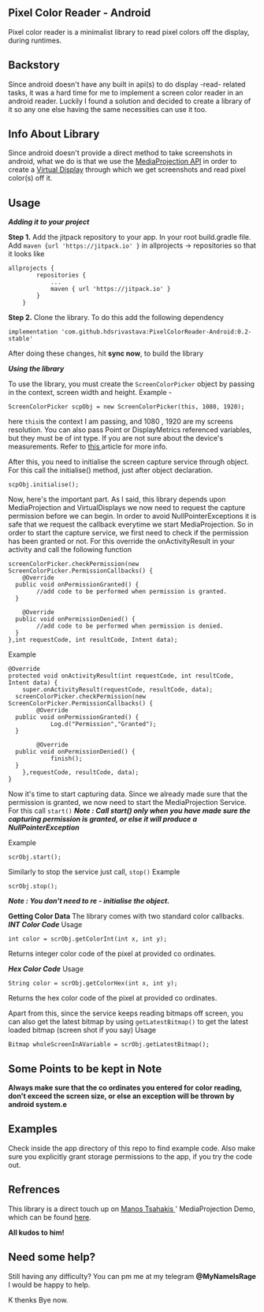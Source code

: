 ## Pixel Color Reader - Android
Pixel color reader is a minimalist library to read pixel colors off the display, during runtimes.


## Backstory
Since android doesn't have any built in api(s) to do display -read- related tasks, it was a hard time for me to implement a screen color reader in an android reader. Luckily I found a solution and decided to create a library of it so any one else having the same necessities can use it too.

## Info About Library
Since android doesn't provide a direct method to take screenshots in android, what we do is that we use the [MediaProjection API](https://developer.android.com/reference/android/media/projection/MediaProjection)  in order to create a [Virtual Display](https://developer.android.com/reference/android/hardware/display/VirtualDisplay) through which we get screenshots and read pixel color(s) off it.

## Usage
***Adding it to your project***

**Step 1.**
Add the jitpack repository to your app.
In your root build.gradle file. Add `maven {url 'https://jitpack.io' }` in allprojects -> repositories so that it looks like 

    allprojects {
    		repositories {
    			...
    			maven { url 'https://jitpack.io' }
    		}
    	}

**Step 2.**
Clone the library. To do this add the following dependency

    implementation 'com.github.hdsrivastava:PixelColorReader-Android:0.2-stable'

After doing these changes, hit **sync now**, to build the library

***Using the library***

To use the library, you must create the `ScreenColorPicker` object by passing in the context, screen width and height. Example - 

    ScreenColorPicker scpObj = new ScreenColorPicker(this, 1080, 1920);

here `this`is the context I am passing, and 1080 , 1920 are my screens resolution. You can also pass Point or DisplayMetrics referenced  variables, but they must be of int type. If you are not sure about the device's measurements. Refer to [this
](https://alvinalexander.com/android/how-to-determine-android-screen-size-dimensions-orientation) article for more info.

After this, you need to initialise the screen capture service through object. For this call the initialise() method, just after object declaration.

    scpObj.initialise();

Now, here's the important part. As I said, this library depends upon MediaProjection and VirtualDisplays we now need to request the capture permission before we can begin. In order to avoid NullPointerExceptions it is safe that we request the callback everytime we start MediaProjection. So in order to start the capture service, we first need to check if the permission has been granted or not.
For this override the onActivityResult in your activity and call the following function

    screenColorPicker.checkPermission(new ScreenColorPicker.PermissionCallbacks() {  
        @Override  
      public void onPermissionGranted() {  
            //add code to be performed when permission is granted.
      }  
      
        @Override  
      public void onPermissionDenied() {  
            //add code to be performed when permission is denied.
      }  
    },int requestCode, int resultCode, Intent data);

Example
  

    @Override  
    protected void onActivityResult(int requestCode, int resultCode, Intent data) {  
        super.onActivityResult(requestCode, resultCode, data);  
      screenColorPicker.checkPermission(new ScreenColorPicker.PermissionCallbacks() {  
            @Override  
      public void onPermissionGranted() {  
                Log.d("Permission","Granted");  
      }  
      
            @Override  
      public void onPermissionDenied() {  
                finish();  
      }  
        },requestCode, resultCode, data);  
    }

Now it's time to start capturing data. Since we already made sure that the permission is granted, we now need to start the MediaProjection Service. For this call `start()` 
***Note : Call start() only when you have made sure the capturing permission is granted, or else it will produce a NullPointerException***

Example

    scrObj.start();

Similarly to stop the service just call, `stop()`
Example

    scrObj.stop();
***Note : You don't need to re - initialise the object.***

**Getting Color Data**
The library comes with two standard color callbacks.
***INT Color Code***
Usage

    int color = scrObj.getColorInt(int x, int y);
Returns integer color code of the pixel at provided co ordinates.

***Hex Color Code***
Usage

    String color = scrObj.getColorHex(int x, int y);
Returns the hex color code of the pixel at provided co ordinates.

Apart from this, since the service keeps reading bitmaps off screen, you can also get the latest bitmap by using `getLatestBitmap()` to get the latest loaded bitmap (screen shot if you say) 
Usage

    Bitmap wholeScreenInAVariable = scrObj.getLatestBitmap();

## Some Points to be kept in Note
**Always make sure that the co ordinates you entered for color reading, don't exceed the screen size, or else an exception will be thrown by android system.e**

## Examples
Check inside the app directory of this repo to find example code. Also make sure you explicitly grant storage permissions to the app, if you try the code out.

## Refrences
This library is a direct touch up on [Manos Tsahakis
](https://github.com/mtsahakis)' MediaProjection Demo, which can be found [here](https://github.com/mtsahakis/MediaProjectionDemo/blob/master/src/com/mtsahakis/mediaprojectiondemo/ScreenCaptureImageActivity.java).

**All kudos to him!**

## Need some help?
Still having any difficulty?
You can pm me at my telegram **@MyNameIsRage**
I would be happy to help.

K thenks Bye now.

